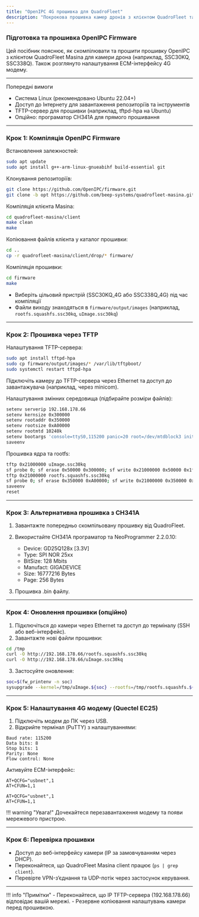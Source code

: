 ```yaml
---
title: "OpenIPC 4G прошивка для QuadroFleet"
description: "Покрокова прошивка камер дронів з клієнтом QuadroFleet та налаштуванням 4G модему"
---
```


<h3>Підготовка та прошивка OpenIPC Firmware</h3>

Цей посібник пояснює, як скомпілювати та прошити прошивку OpenIPC з клієнтом QuadroFleet Masina для камери дрона (наприклад, SSC30KQ, SSC338Q). Також розглянуто налаштування ECM-інтерфейсу 4G модему.

---

Попередні вимоги

* Система Linux (рекомендовано Ubuntu 22.04+)
* Доступ до Інтернету для завантаження репозиторіїв та інструментів
* TFTP-сервер для прошивки (наприклад, tftpd-hpa на Ubuntu)
* Опційно: програматор CH341A для прямого прошивання

---

<h3>Крок 1: Компіляція OpenIPC Firmware</h3>

Встановлення залежностей:

```bash
sudo apt update
sudo apt install g++-arm-linux-gnueabihf build-essential git
```

Клонування репозиторіїв:

```bash
git clone https://github.com/OpenIPC/firmware.git
git clone -b opt https://github.com/beep-systems/quadrofleet-masina.git
```

Компіляція клієнта Masina:

```bash
cd quadrofleet-masina/client
make clean
make
```

Копіювання файлів клієнта у каталог прошивки:

```bash
cd ..
cp -r quadrofleet-masina/client/drop/* firmware/
```

Компіляція прошивки:

```bash
cd firmware
make
```

* Виберіть цільовий пристрій (SSC30KQ\_4G або SSC338Q\_4G) під час компіляції
* Файли виходу знаходяться в `firmware/output/images` (наприклад, `rootfs.squashfs.ssc30kq`, `uImage.ssc30kq`)

---

<h3>Крок 2: Прошивка через TFTP</h3>

Налаштування TFTP-сервера:

```bash
sudo apt install tftpd-hpa
sudo cp firmware/output/images/* /var/lib/tftpboot/
sudo systemctl restart tftpd-hpa
```

Підключіть камеру до TFTP-сервера через Ethernet та доступ до завантажувача (наприклад, через minicom).

Налаштування змінних середовища (підбирайте розміри файлів):

```bash
setenv serverip 192.168.178.66
setenv kernsize 0x300000
setenv rootaddr 0x350000
setenv rootsize 0xA00000
setenv rootmtd 10240k
setenv bootargs 'console=ttyS0,115200 panic=20 root=/dev/mtdblock3 init=/init mtdparts=NOR_FLASH:256k(boot),64k(env),3072k(kernel),${rootmtd}(rootfs),-(rootfs_data) LX_MEM=${memlx} mma_heap=mma_heap_name0,miu=0,sz=${memsz}'
saveenv
```

Прошивка ядра та rootfs:

```bash
tftp 0x21000000 uImage.ssc30kq
sf probe 0; sf erase 0x50000 0x300000; sf write 0x21000000 0x50000 0x1fdd68
tftp 0x21000000 rootfs.squashfs.ssc30kq
sf probe 0; sf erase 0x350000 0xA00000; sf write 0x21000000 0x350000 0x8ea000
saveenv
reset
```

---

<h3>Крок 3: Альтернативна прошивка з CH341A</h3>

1. Завантажте попередньо скомпільовану прошивку від QuadroFleet.
2. Використайте CH341A програматор та NeoProgrammer 2.2.0.10:

   * Device: GD25Q128x \[3.3V]
   * Type: SPI NOR 25xx
   * BitSize: 128 Mbits
   * Manufact: GIGADEVICE
   * Size: 16777216 Bytes
   * Page: 256 Bytes
3. Прошивка .bin файлу.

---

<h3>Крок 4: Оновлення прошивки (опційно)</h3>

1. Підключіться до камери через Ethernet та доступ до терміналу (SSH або веб-інтерфейс).
2. Завантажте нові файли прошивки:

```bash
cd /tmp
curl -O http://192.168.178.66/rootfs.squashfs.ssc30kq
curl -O http://192.168.178.66/uImage.ssc30kq
```

3. Застосуйте оновлення:

```bash
soc=$(fw_printenv -n soc)
sysupgrade --kernel=/tmp/uImage.${soc} --rootfs=/tmp/rootfs.squashfs.${soc} -z --force_ver -n
```

---

<h3>Крок 5: Налаштування 4G модему (Quectel EC25)</h3>

1. Підключіть модем до ПК через USB.
2. Відкрийте термінал (PuTTY) з налаштуваннями:

```
Baud rate: 115200
Data bits: 8
Stop bits: 1
Parity: None
Flow control: None
```

Активуйте ECM-інтерфейс:

```
AT+QCFG="usbnet",1
AT+CFUN=1,1
```


```text
AT+QCFG="usbnet",1
AT+CFUN=1,1
```
!!! warning "Увага!"
    Дочекайтеся перезавантаження модему та появи мережевого пристрою.

---

<h3>Крок 6: Перевірка прошивки</h3>

* Доступ до веб-інтерфейсу камери (IP за замовчуванням через DHCP).
* Переконайтеся, що QuadroFleet Masina client працює (`ps | grep client`).
* Перевірте VPN-з’єднання та UDP-потік через застосунок керування.

---

!!! info "Примітки"
    - Переконайтеся, що IP TFTP-сервера (192.168.178.66) відповідає вашій мережі.
    - Резервне копіювання налаштувань камери перед прошивкою.